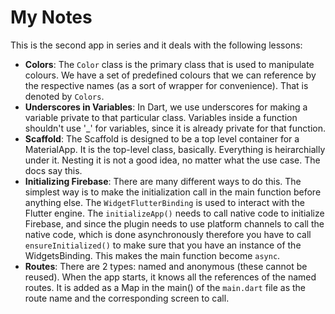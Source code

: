 # My Notes

This is the second app in series and it deals with the following lessons:
- **Colors**: The `Color` class is the primary class that is used to manipulate colours. We have a set of predefined colours that we can reference by the respective names (as a sort of wrapper for convenience). That is denoted by `Colors`.
- **Underscores in Variables**: In Dart, we use underscores for making a variable private to that particular class. Variables inside a function shouldn't use '_' for variables, since it is already private for that function.
- **Scaffold**: The Scaffold is designed to be a top level container for a MaterialApp. It is the top-level class, basically. Everything is heirarchially under it. Nesting it is not a good idea, no matter what the use case. The docs say this.
- **Initializing Firebase**: There are many different ways to do this. The simplest way is to make the initialization call in the main function before anything else. The `WidgetFlutterBinding` is used to interact with the Flutter engine. The `initializeApp()` needs to call native code to initialize Firebase, and since the plugin needs to use platform channels to call the native code, which is done asynchronously therefore you have to call `ensureInitialized()` to make sure that you have an instance of the WidgetsBinding. This makes the main function become `async`.
- **Routes**: There are 2 types: named and anonymous (these cannot be reused). When the app starts, it knows all the references of the named routes. It is added as a Map in the main() of the `main.dart` file as the route name and the corresponding screen to call.